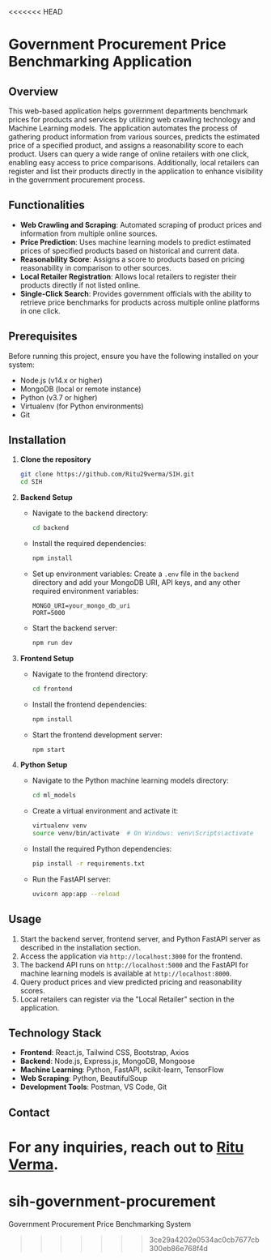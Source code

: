 <<<<<<< HEAD

# Government Procurement Price Benchmarking Application

## Overview
This web-based application helps government departments benchmark prices for products and services by utilizing web crawling technology and Machine Learning models. The application automates the process of gathering product information from various sources, predicts the estimated price of a specified product, and assigns a reasonability score to each product. Users can query a wide range of online retailers with one click, enabling easy access to price comparisons. Additionally, local retailers can register and list their products directly in the application to enhance visibility in the government procurement process.

## Functionalities
- **Web Crawling and Scraping**: Automated scraping of product prices and information from multiple online sources.
- **Price Prediction**: Uses machine learning models to predict estimated prices of specified products based on historical and current data.
- **Reasonability Score**: Assigns a score to products based on pricing reasonability in comparison to other sources.
- **Local Retailer Registration**: Allows local retailers to register their products directly if not listed online.
- **Single-Click Search**: Provides government officials with the ability to retrieve price benchmarks for products across multiple online platforms in one click.

## Prerequisites
Before running this project, ensure you have the following installed on your system:
- Node.js (v14.x or higher)
- MongoDB (local or remote instance)
- Python (v3.7 or higher)
- Virtualenv (for Python environments)
- Git

## Installation

1. **Clone the repository**
   ```bash
   git clone https://github.com/Ritu29verma/SIH.git
   cd SIH
   ```

2. **Backend Setup**

   - Navigate to the backend directory:
     ```bash
     cd backend
     ```

   - Install the required dependencies:
     ```bash
     npm install
     ```

   - Set up environment variables:
     Create a `.env` file in the `backend` directory and add your MongoDB URI, API keys, and any other required environment variables:
     ```plaintext
     MONGO_URI=your_mongo_db_uri
     PORT=5000
     ```

   - Start the backend server:
     ```bash
     npm run dev
     ```

3. **Frontend Setup**

   - Navigate to the frontend directory:
     ```bash
     cd frontend
     ```

   - Install the frontend dependencies:
     ```bash
     npm install
     ```

   - Start the frontend development server:
     ```bash
     npm start
     ```

4. **Python Setup**

   - Navigate to the Python machine learning models directory:
     ```bash
     cd ml_models
     ```

   - Create a virtual environment and activate it:
     ```bash
     virtualenv venv
     source venv/bin/activate  # On Windows: venv\Scripts\activate
     ```

   - Install the required Python dependencies:
     ```bash
     pip install -r requirements.txt
     ```

   - Run the FastAPI server:
     ```bash
     uvicorn app:app --reload
     ```

## Usage

1. Start the backend server, frontend server, and Python FastAPI server as described in the installation section.
2. Access the application via `http://localhost:3000` for the frontend.
3. The backend API runs on `http://localhost:5000` and the FastAPI for machine learning models is available at `http://localhost:8000`.
4. Query product prices and view predicted pricing and reasonability scores.
5. Local retailers can register via the "Local Retailer" section in the application.

## Technology Stack

- **Frontend**: React.js, Tailwind CSS, Bootstrap, Axios
- **Backend**: Node.js, Express.js, MongoDB, Mongoose
- **Machine Learning**: Python, FastAPI, scikit-learn, TensorFlow
- **Web Scraping**: Python, BeautifulSoup
- **Development Tools**: Postman, VS Code, Git


## Contact
For any inquiries, reach out to [Ritu Verma](https://github.com/Ritu29verma).
=======
# sih-government-procurement
Government Procurement Price Benchmarking System
>>>>>>> 3ce29a4202e0534ac0cb7677cb300eb86e768f4d

